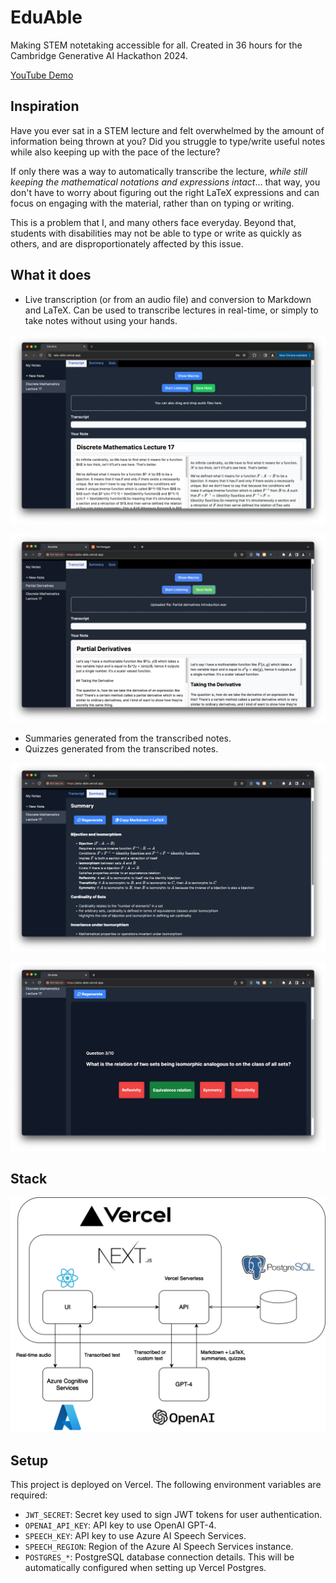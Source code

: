 # EduAble

Making STEM notetaking accessible for all. Created in 36 hours for the Cambridge Generative AI Hackathon 2024.

[YouTube Demo](https://www.youtube.com/watch?v=PWzY63zfQhQ)

## Inspiration

Have you ever sat in a STEM lecture and felt overwhelmed by the amount of information being thrown at you? Did you struggle to type/write useful notes while also keeping up with the pace of the lecture?

If only there was a way to automatically transcribe the lecture, *while still keeping the mathematical notations and expressions intact*... that way, you don't have to worry about figuring out the right LaTeX expressions and can focus on engaging with the material, rather than on typing or writing.

This is a problem that I, and many others face everyday. Beyond that, students with disabilities may not be able to type or write as quickly as others, and are disproportionately affected by this issue.

## What it does

- Live transcription (or from an audio file) and conversion to Markdown and LaTeX. Can be used to transcribe lectures in real-time, or simply to take notes without using your hands.

![Transcription](./docs/transcription.png)

![Transcription from File](./docs/transcription_file.png)

- Summaries generated from the transcribed notes.
- Quizzes generated from the transcribed notes.

![Summary](./docs/summary.png)

![Quiz](./docs/quiz.png)

## Stack

![Stack](./docs/stack.png)

## Setup

This project is deployed on Vercel. The following environment variables are required: 

- `JWT_SECRET`: Secret key used to sign JWT tokens for user authentication.
- `OPENAI_API_KEY`: API key to use OpenAI GPT-4.
- `SPEECH_KEY`: API key to use Azure AI Speech Services.
- `SPEECH_REGION`: Region of the Azure AI Speech Services instance.
- `POSTGRES_*`: PostgreSQL database connection details. This will be automatically configured when setting up Vercel Postgres.
